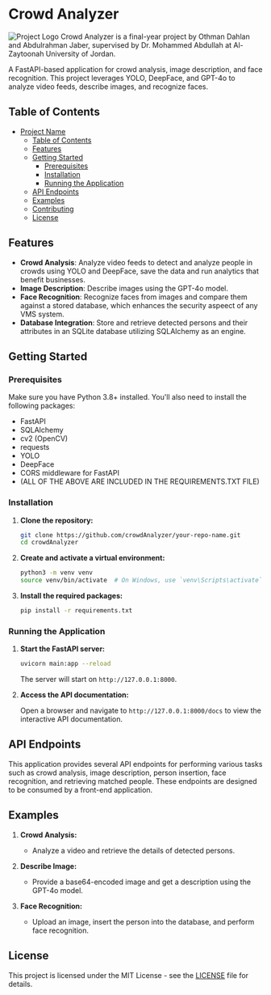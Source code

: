 # Crowd Analyzer

![Project Logo](path/to/logo.png)
Crowd Analyzer is a final-year project by Othman Dahlan and Abdulrahman Jaber, supervised by Dr. Mohammed Abdullah at Al-Zaytoonah University of Jordan.

A FastAPI-based application for crowd analysis, image description, and face recognition. This project leverages YOLO, DeepFace, and GPT-4o to analyze video feeds, describe images, and recognize faces.

## Table of Contents

- [Project Name](#project-name)
  - [Table of Contents](#table-of-contents)
  - [Features](#features)
  - [Getting Started](#getting-started)
    - [Prerequisites](#prerequisites)
    - [Installation](#installation)
    - [Running the Application](#running-the-application)
  - [API Endpoints](#api-endpoints)
  - [Examples](#examples)
  - [Contributing](#contributing)
  - [License](#license)

## Features

- **Crowd Analysis**: Analyze video feeds to detect and analyze people in crowds using YOLO and DeepFace, save the data and run analytics that benefit businesses.
- **Image Description**: Describe images using the GPT-4o model.
- **Face Recognition**: Recognize faces from images and compare them against a stored database, which enhances the security aspeect of any VMS system.
- **Database Integration**: Store and retrieve detected persons and their attributes in an SQLite database utilizing SQLAlchemy as an engine.

## Getting Started

### Prerequisites

Make sure you have Python 3.8+ installed. You'll also need to install the following packages:

- FastAPI
- SQLAlchemy
- cv2 (OpenCV)
- requests
- YOLO
- DeepFace
- CORS middleware for FastAPI
- (ALL OF THE ABOVE ARE INCLUDED IN THE REQUIREMENTS.TXT FILE)

### Installation

1. **Clone the repository:**

   ```bash
   git clone https://github.com/crowdAnalyzer/your-repo-name.git
   cd crowdAnalyzer
   ```

2. **Create and activate a virtual environment:**

   ```bash
   python3 -m venv venv
   source venv/bin/activate  # On Windows, use `venv\Scripts\activate`
   ```

3. **Install the required packages:**

   ```bash
   pip install -r requirements.txt
   ```

### Running the Application

1. **Start the FastAPI server:**

   ```bash
   uvicorn main:app --reload
   ```

   The server will start on `http://127.0.0.1:8000`.

2. **Access the API documentation:**

   Open a browser and navigate to `http://127.0.0.1:8000/docs` to view the interactive API documentation.

## API Endpoints

This application provides several API endpoints for performing various tasks such as crowd analysis, image description, person insertion, face recognition, and retrieving matched people. These endpoints are designed to be consumed by a front-end application.

## Examples

1. **Crowd Analysis:**
   - Analyze a video and retrieve the details of detected persons.
   
2. **Describe Image:**
   - Provide a base64-encoded image and get a description using the GPT-4o model.
   
3. **Face Recognition:**
   - Upload an image, insert the person into the database, and perform face recognition.


## License

This project is licensed under the MIT License - see the [LICENSE](LICENSE) file for details.

